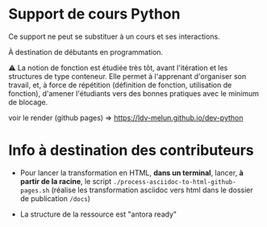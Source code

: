 # Support de cours Python

Ce support ne peut se substituer à un cours et ses interactions.

À destination de débutants en programmation.

:warning: La notion de fonction est étudiée très tôt, avant l'itération et les structures de type conteneur. Elle permet à l'apprenant d'organiser son travail, et, à force de répétition (définition de fonction, utilisation de fonction), d'amener l'étudiants vers des bonnes pratiques avec le minimum de blocage.

voir le render (github pages) => https://ldv-melun.github.io/dev-python


# Info à destination des contributeurs

* Pour lancer la transformation en HTML, **dans un terminal**, lancer, **à partir de la racine**, le script `./process-asciidoc-to-html-github-pages.sh` (réalise les transformation asciidoc vers html dans le dossier de publication `/docs`)

* La structure de la ressource est "antora ready"